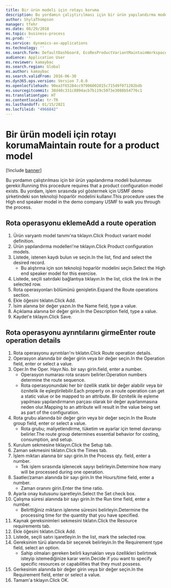 ```yaml
---
title: Bir ürün modeli için rotayı koruma
description: Bu yordamın çalıştırılması için bir ürün yapılandırma modeli bulunması gerekir.
author: ShylaThompson
manager: tfehr
ms.date: 08/29/2018
ms.topic: business-process
ms.prod: ''
ms.service: dynamics-ax-applications
ms.technology: ''
ms.search.form: DefaultDashboard, EcoResProductVariantMaintainWorkspace, PCProductConfigurationModelListPage, PCProductConfigurationModelDetails, PCRouteOperationDetails, WrkCtrCapabilityLookUp
audience: Application User
ms.reviewer: kamaybac
ms.search.region: Global
ms.author: kamaybac
ms.search.validFrom: 2016-06-30
ms.dyn365.ops.version: Version 7.0.0
ms.openlocfilehash: 90ea3f65284cc97906002015c715d9f071202bdb
ms.sourcegitcommit: 38d40c331c8894acb7b119c5073e3088b54776c1
ms.translationtype: HT
ms.contentlocale: tr-TR
ms.lasthandoff: 01/15/2021
ms.locfileid: "4966842"
---
```

# <a name="maintain-route-for-a-product-model"></a><span data-ttu-id="0d089-103">Bir ürün modeli için rotayı koruma</span><span class="sxs-lookup"><span data-stu-id="0d089-103">Maintain route for a product model</span></span>

[!include [banner](../../includes/banner.md)]

<span data-ttu-id="0d089-104">Bu yordamın çalıştırılması için bir ürün yapılandırma modeli bulunması gerekir.</span><span class="sxs-lookup"><span data-stu-id="0d089-104">Running this procedure requires that a product configuration model exists.</span></span> <span data-ttu-id="0d089-105">Bu yordam, işlem sırasında yol göstermek için USMF demo şirketindeki son teknoloji hoparlör modelini kullanır.</span><span class="sxs-lookup"><span data-stu-id="0d089-105">This procedure uses the High end speaker model in the demo company USMF to walk you through the process.</span></span>


## <a name="add-a-route-operation"></a><span data-ttu-id="0d089-106">Rota operasyonu ekleme</span><span class="sxs-lookup"><span data-stu-id="0d089-106">Add a route operation</span></span>
1. <span data-ttu-id="0d089-107">Ürün varyantı model tanımı'na tıklayın.</span><span class="sxs-lookup"><span data-stu-id="0d089-107">Click Product variant model definition.</span></span>
2. <span data-ttu-id="0d089-108">Ürün yapılandırma modelleri'ne tıklayın.</span><span class="sxs-lookup"><span data-stu-id="0d089-108">Click Product configuration models.</span></span>
3. <span data-ttu-id="0d089-109">Listede, istenen kaydı bulun ve seçin.</span><span class="sxs-lookup"><span data-stu-id="0d089-109">In the list, find and select the desired record.</span></span>
    * <span data-ttu-id="0d089-110">Bu alıştırma için son teknoloji hoparlör modelini seçin.</span><span class="sxs-lookup"><span data-stu-id="0d089-110">Select the High end speaker model for this exercise.</span></span>  
4. <span data-ttu-id="0d089-111">Listede, seçili satırdaki bağlantıya tıklayın.</span><span class="sxs-lookup"><span data-stu-id="0d089-111">In the list, click the link in the selected row.</span></span>
5. <span data-ttu-id="0d089-112">Rota operasyonları bölümünü genişletin.</span><span class="sxs-lookup"><span data-stu-id="0d089-112">Expand the Route operations section.</span></span>
6. <span data-ttu-id="0d089-113">Ekle öğesini tıklatın.</span><span class="sxs-lookup"><span data-stu-id="0d089-113">Click Add.</span></span>
7. <span data-ttu-id="0d089-114">İsim alanına bir değer yazın.</span><span class="sxs-lookup"><span data-stu-id="0d089-114">In the Name field, type a value.</span></span>
8. <span data-ttu-id="0d089-115">Açıklama alanına bir değer girin.</span><span class="sxs-lookup"><span data-stu-id="0d089-115">In the Description field, type a value.</span></span>
9. <span data-ttu-id="0d089-116">Kaydet'e tıklayın.</span><span class="sxs-lookup"><span data-stu-id="0d089-116">Click Save.</span></span>

## <a name="enter-route-operation-details"></a><span data-ttu-id="0d089-117">Rota operasyonu ayrıntılarını girme</span><span class="sxs-lookup"><span data-stu-id="0d089-117">Enter route operation details</span></span>
1. <span data-ttu-id="0d089-118">Rota operasyonu ayrıntıları'nı tıklatın.</span><span class="sxs-lookup"><span data-stu-id="0d089-118">Click Route operation details.</span></span>
2. <span data-ttu-id="0d089-119">Operasyon alanında bir değer girin veya bir değer seçin.</span><span class="sxs-lookup"><span data-stu-id="0d089-119">In the Operation field, enter or select a value.</span></span>
3. <span data-ttu-id="0d089-120">Oper.</span><span class="sxs-lookup"><span data-stu-id="0d089-120">In the Oper.</span></span> <span data-ttu-id="0d089-121">Hayır.</span><span class="sxs-lookup"><span data-stu-id="0d089-121">No.</span></span> <span data-ttu-id="0d089-122">bir sayı girin.</span><span class="sxs-lookup"><span data-stu-id="0d089-122">field, enter a number.</span></span>
    * <span data-ttu-id="0d089-123">Operasyon numarası rota sırasını belirler.</span><span class="sxs-lookup"><span data-stu-id="0d089-123">Operation numbers determine the route sequence.</span></span>  
    * <span data-ttu-id="0d089-124">Rota operasyonundaki her bir özellik statik bir değer alabilir veya bir öznitelik ile eşleştirilebilir.</span><span class="sxs-lookup"><span data-stu-id="0d089-124">Each property on a route operation can get a static value or be mapped to an attribute.</span></span> <span data-ttu-id="0d089-125">Bir öznitelik ile eşleme yapılması yapılandırmanın parçası olarak bir değer ayarlanmasına neden olur.</span><span class="sxs-lookup"><span data-stu-id="0d089-125">Mapping to an attribute will result in the value being set as part of the configuration.</span></span>  
4. <span data-ttu-id="0d089-126">Rota grubu alanında bir değer girin veya bir değer seçin.</span><span class="sxs-lookup"><span data-stu-id="0d089-126">In the Route group field, enter or select a value.</span></span>
    * <span data-ttu-id="0d089-127">Rota grubu; maliyetlendirme, tüketim ve ayarlar için temel davranışı belirler.</span><span class="sxs-lookup"><span data-stu-id="0d089-127">The route group determines essential behavior for costing, consumption, and setup.</span></span>  
5. <span data-ttu-id="0d089-128">Kurulum sekmesine tıklayın.</span><span class="sxs-lookup"><span data-stu-id="0d089-128">Click the Setup tab.</span></span>
6. <span data-ttu-id="0d089-129">Zaman sekmesini tıklatın.</span><span class="sxs-lookup"><span data-stu-id="0d089-129">Click the Times tab.</span></span>
7. <span data-ttu-id="0d089-130">İşlem miktarı alanına bir sayı girin.</span><span class="sxs-lookup"><span data-stu-id="0d089-130">In the Process qty. field, enter a number.</span></span>
    * <span data-ttu-id="0d089-131">Tek işlem sırasında işlenecek sayıyı belirleyin.</span><span class="sxs-lookup"><span data-stu-id="0d089-131">Determine how many will be processed during one operation.</span></span>  
8. <span data-ttu-id="0d089-132">Saatler/zaman alanında bir sayı girin.</span><span class="sxs-lookup"><span data-stu-id="0d089-132">In the Hours/time field, enter a number.</span></span>
    * <span data-ttu-id="0d089-133">Zaman oranını girin.</span><span class="sxs-lookup"><span data-stu-id="0d089-133">Enter the time ratio.</span></span>  
9. <span data-ttu-id="0d089-134">Ayarla onay kutusunu işaretleyin.</span><span class="sxs-lookup"><span data-stu-id="0d089-134">Select the Set check box.</span></span>
10. <span data-ttu-id="0d089-135">Çalışma süresi alanında bir sayı girin.</span><span class="sxs-lookup"><span data-stu-id="0d089-135">In the Run time field, enter a number.</span></span>
    * <span data-ttu-id="0d089-136">Belirttiğiniz miktarın işlenme süresini belirleyin.</span><span class="sxs-lookup"><span data-stu-id="0d089-136">Determine the processing time for the quantity that you have specified.</span></span>  
11. <span data-ttu-id="0d089-137">Kaynak gereksinimleri sekmesini tıklatın.</span><span class="sxs-lookup"><span data-stu-id="0d089-137">Click the Resource requirements tab.</span></span>
12. <span data-ttu-id="0d089-138">Ekle öğesini tıklatın.</span><span class="sxs-lookup"><span data-stu-id="0d089-138">Click Add.</span></span>
13. <span data-ttu-id="0d089-139">Listede, seçili satırı işaretleyin.</span><span class="sxs-lookup"><span data-stu-id="0d089-139">In the list, mark the selected row.</span></span>
14. <span data-ttu-id="0d089-140">Gereksinim türü alanında bir seçenek belirleyin.</span><span class="sxs-lookup"><span data-stu-id="0d089-140">In the Requirement type field, select an option.</span></span>
    * <span data-ttu-id="0d089-141">Sahip olmaları gereken belirli kaynakları veya özellikleri belirtmek isteyip istemediğinize karar verin.</span><span class="sxs-lookup"><span data-stu-id="0d089-141">Decide if you want to specify specific resources or capabilities that they must possess.</span></span>  
15. <span data-ttu-id="0d089-142">Gerkesinim alanında bir değer girin veya bir değer seçin.</span><span class="sxs-lookup"><span data-stu-id="0d089-142">In the Requirement field, enter or select a value.</span></span>
16. <span data-ttu-id="0d089-143">Tamam'a tıklayın.</span><span class="sxs-lookup"><span data-stu-id="0d089-143">Click OK.</span></span>

